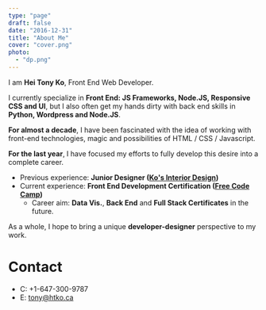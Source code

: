 ```yaml
---
type: "page"
draft: false
date: "2016-12-31"
title: "About Me"
cover: "cover.png"
photo:
  - "dp.png"
---
```

I am **Hei Tony Ko**, Front End Web Developer.

I currently specialize in **Front End: JS Frameworks, Node.JS, Responsive CSS and UI**, but I also often get my hands dirty with back end skills in **Python, Wordpress and Node.JS**.

**For almost a decade**, I have been fascinated with the idea of working with front-end technologies, magic and possibilities of HTML / CSS / Javascript.

**For the last year**, I have focused my efforts to fully develop this desire into a complete career.

* Previous experience: **Junior Designer ([Ko's Interior Design](http://kosinteriordesign.com/))**
* Current experience: **Front End Development Certification ([Free Code Camp](https://www.freecodecamp.com/))**
  * Career aim: **Data Vis.**, **Back End** and **Full Stack Certificates** in the future.

As a whole, I hope to bring a unique **developer-designer** perspective to my work.

# Contact
* C: +1-647-300-9787
* E: tony@htko.ca
